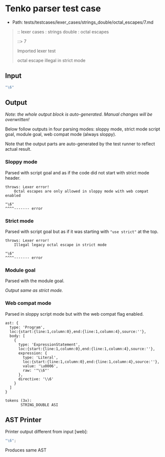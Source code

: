 # Tenko parser test case

- Path: tests/testcases/lexer_cases/strings_double/octal_escapes/7.md

> :: lexer cases : strings double : octal escapes
>
> ::> 7
>
> Imported lexer test
>
> octal escape illegal in strict mode

## Input

`````js
"\6"
`````

## Output

_Note: the whole output block is auto-generated. Manual changes will be overwritten!_

Below follow outputs in four parsing modes: sloppy mode, strict mode script goal, module goal, web compat mode (always sloppy).

Note that the output parts are auto-generated by the test runner to reflect actual result.

### Sloppy mode

Parsed with script goal and as if the code did not start with strict mode header.

`````
throws: Lexer error!
    Octal escapes are only allowed in sloppy mode with web compat enabled

"\6"
^^^^------- error
`````

### Strict mode

Parsed with script goal but as if it was starting with `"use strict"` at the top.

`````
throws: Lexer error!
    Illegal legacy octal escape in strict mode

"\6"
^^^^------- error
`````


### Module goal

Parsed with the module goal.

_Output same as strict mode._

### Web compat mode

Parsed in sloppy script mode but with the web compat flag enabled.

`````
ast: {
  type: 'Program',
  loc:{start:{line:1,column:0},end:{line:1,column:4},source:''},
  body: [
    {
      type: 'ExpressionStatement',
      loc:{start:{line:1,column:0},end:{line:1,column:4},source:''},
      expression: {
        type: 'Literal',
        loc:{start:{line:1,column:0},end:{line:1,column:4},source:''},
        value: '\u0006',
        raw: '"\\6"'
      },
      directive: '\\6'
    }
  ]
}

tokens (3x):
       STRING_DOUBLE ASI
`````


## AST Printer

Printer output different from input [web]:

````js
"\6";
````

Produces same AST
